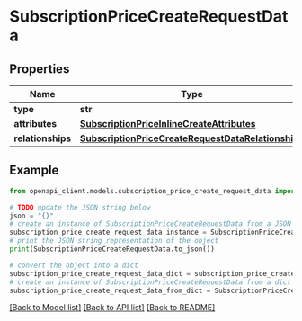 # SubscriptionPriceCreateRequestData


## Properties

Name | Type | Description | Notes
------------ | ------------- | ------------- | -------------
**type** | **str** |  | 
**attributes** | [**SubscriptionPriceInlineCreateAttributes**](SubscriptionPriceInlineCreateAttributes.md) |  | [optional] 
**relationships** | [**SubscriptionPriceCreateRequestDataRelationships**](SubscriptionPriceCreateRequestDataRelationships.md) |  | 

## Example

```python
from openapi_client.models.subscription_price_create_request_data import SubscriptionPriceCreateRequestData

# TODO update the JSON string below
json = "{}"
# create an instance of SubscriptionPriceCreateRequestData from a JSON string
subscription_price_create_request_data_instance = SubscriptionPriceCreateRequestData.from_json(json)
# print the JSON string representation of the object
print(SubscriptionPriceCreateRequestData.to_json())

# convert the object into a dict
subscription_price_create_request_data_dict = subscription_price_create_request_data_instance.to_dict()
# create an instance of SubscriptionPriceCreateRequestData from a dict
subscription_price_create_request_data_from_dict = SubscriptionPriceCreateRequestData.from_dict(subscription_price_create_request_data_dict)
```
[[Back to Model list]](../README.md#documentation-for-models) [[Back to API list]](../README.md#documentation-for-api-endpoints) [[Back to README]](../README.md)


